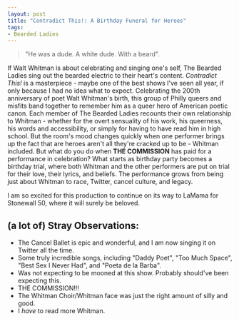 ```yaml
---
layout: post
title: "Contradict This!: A Birthday Funeral for Heroes"
tags:
- Bearded Ladies
---
```

> "He was a dude. A white dude. With a beard".

If Walt Whitman is about celebrating and singing one's self, The Bearded Ladies sing out the bearded electric to their heart's content. *Contradict This!* is a masterpiece - maybe one of the best shows I've seen all year, if only because I had no idea what to expect. Celebrating the 200th anniversary of poet Walt Whitman's birth, this group of Philly queers and misfits band together to remember him as a queer hero of American poetic canon. Each member of The Bearded Ladies recounts their own relationship to Whitman - whether for the overt sensuality of his work, his queerness, his words and accessibility, or simply for having to have read him in high school. But the room's mood changes quickly when one performer brings up the fact that are heroes aren't all they're cracked up to be - Whitman included. But what do you do when **THE COMMISSION** has paid for a performance in celebration? What starts as birthday party becomes a birthday trial, where both Whitman and the other performers are put on trial for their love, their lyrics, and beliefs. The performance grows from being just about Whitman to race, Twitter, cancel culture, and legacy.

I am so excited for this production to continue on its way to LaMama for Stonewall 50, where it will surely be beloved.

## (a lot of) Stray Observations:
- The Cancel Ballet is epic and wonderful, and I am now singing it on Twitter all the time.
- Some truly incredible songs, including "Daddy Poet", "Too Much Space", "Best Sex I Never Had", and "Poeta de la Barba".
- Was not expecting to be mooned at this show. Probably should've been expecting this.
- THE COMMISSION!!!
- The Whitman Choir/Whitman face was just the right amount of silly and good.
- I *have* to read more Whitman.
